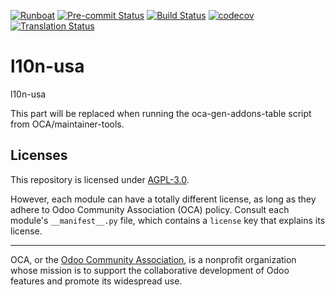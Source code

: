
[![Runboat](https://img.shields.io/badge/runboat-Try%20me-875A7B.png)](https://runboat.odoo-community.org/builds?repo=OCA/l10n-usa&target_branch=18.0)
[![Pre-commit Status](https://github.com/OCA/l10n-usa/actions/workflows/pre-commit.yml/badge.svg?branch=18.0)](https://github.com/OCA/l10n-usa/actions/workflows/pre-commit.yml?query=branch%3A18.0)
[![Build Status](https://github.com/OCA/l10n-usa/actions/workflows/test.yml/badge.svg?branch=18.0)](https://github.com/OCA/l10n-usa/actions/workflows/test.yml?query=branch%3A18.0)
[![codecov](https://codecov.io/gh/OCA/l10n-usa/branch/18.0/graph/badge.svg)](https://codecov.io/gh/OCA/l10n-usa)
[![Translation Status](https://translation.odoo-community.org/widgets/l10n-usa-18-0/-/svg-badge.svg)](https://translation.odoo-community.org/engage/l10n-usa-18-0/?utm_source=widget)

<!-- /!\ do not modify above this line -->

# l10n-usa

l10n-usa

<!-- /!\ do not modify below this line -->

<!-- prettier-ignore-start -->

[//]: # (addons)

This part will be replaced when running the oca-gen-addons-table script from OCA/maintainer-tools.

[//]: # (end addons)

<!-- prettier-ignore-end -->

## Licenses

This repository is licensed under [AGPL-3.0](LICENSE).

However, each module can have a totally different license, as long as they adhere to Odoo Community Association (OCA)
policy. Consult each module's `__manifest__.py` file, which contains a `license` key
that explains its license.

----
OCA, or the [Odoo Community Association](http://odoo-community.org/), is a nonprofit
organization whose mission is to support the collaborative development of Odoo features
and promote its widespread use.
